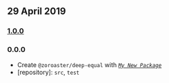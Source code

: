 ## 29 April 2019

### [1.0.0](https://github.com/contexttesting/deep-equal/compare/v0.0.0-pre...v1.0.0)

### 0.0.0

- Create `@zoroaster/deep-equal` with _[`My New Package`](https://mnpjs.org)_
- [repository]: `src`, `test`